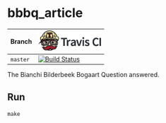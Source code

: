 # bbbq_article

Branch|[![Travis CI logo](pics/TravisCI.png)](https://travis-ci.org)
---|---
`master`|[![Build Status](https://travis-ci.org/richelbilderbeek/bbbq_article.svg?branch=master)](https://travis-ci.org/richelbilderbeek/bbbq_article)

The Bianchi  Bilderbeek Bogaart Question answered.

## Run

```
make
```
